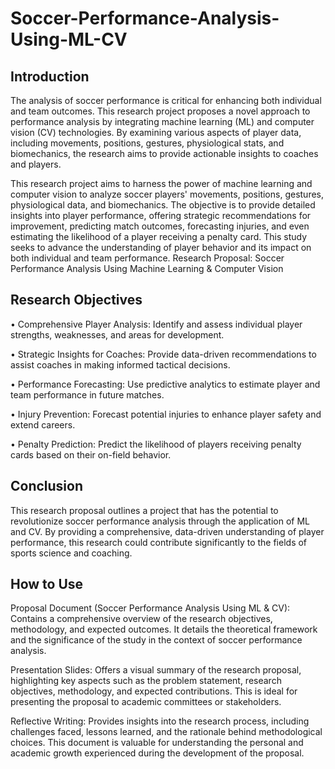 # Soccer-Performance-Analysis-Using-ML-CV
## Introduction
The analysis of soccer performance is critical for enhancing both individual and team outcomes. This research project proposes a novel approach to performance analysis by integrating machine learning (ML) and computer vision (CV) technologies. By examining various aspects of player data, including movements, positions, gestures, physiological stats, and biomechanics, the research aims to provide actionable insights to coaches and players.

This research project aims to harness the power of machine learning and computer vision to analyze soccer players' movements, positions, gestures, physiological data, and biomechanics. The objective is to provide detailed insights into player performance, offering strategic recommendations for improvement, predicting match outcomes, forecasting injuries, and even estimating the likelihood of a player receiving a penalty card. This study seeks to advance the understanding of player behavior and its impact on both individual and team performance.
Research Proposal: Soccer Performance Analysis Using Machine Learning & Computer Vision

## Research Objectives
  • Comprehensive Player Analysis: Identify and assess individual player strengths, weaknesses, and areas for development.
  
  • Strategic Insights for Coaches: Provide data-driven recommendations to assist coaches in making informed tactical decisions.
  
  • Performance Forecasting: Use predictive analytics to estimate player and team performance in future matches.
  
  • Injury Prevention: Forecast potential injuries to enhance player safety and extend careers.
  
  • Penalty Prediction: Predict the likelihood of players receiving penalty cards based on their on-field behavior.

## Conclusion
This research proposal outlines a project that has the potential to revolutionize soccer performance analysis through the application of ML and CV. By providing a comprehensive, data-driven understanding of player performance, this research could contribute significantly to the fields of sports science and coaching.

## How to Use
Proposal Document (Soccer Performance Analysis Using ML & CV): Contains a comprehensive overview of the research objectives, methodology, and expected outcomes. It details the theoretical framework and the significance of the study in the context of soccer performance analysis.

Presentation Slides: Offers a visual summary of the research proposal, highlighting key aspects such as the problem statement, research objectives, methodology, and expected contributions. This is ideal for presenting the proposal to academic committees or stakeholders.

Reflective Writing: Provides insights into the research process, including challenges faced, lessons learned, and the rationale behind methodological choices. This document is valuable for understanding the personal and academic growth experienced during the development of the proposal.
